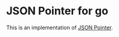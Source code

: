 # JSON Pointer for go

This is an implementation of [JSON Pointer](http://tools.ietf.org/html/rfc6901).
